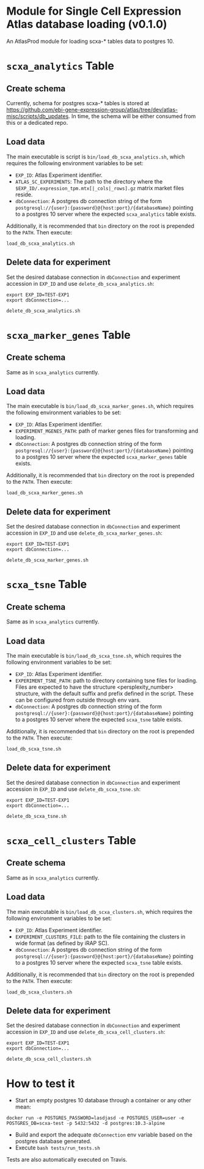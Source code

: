 # Module for Single Cell Expression Atlas database loading (v0.1.0)  

An AtlasProd module for loading scxa-* tables data to postgres 10.

# `scxa_analytics` Table

## Create schema

Currently, schema for postgres scxa-* tables is stored at https://github.com/ebi-gene-expression-group/atlas/tree/dev/atlas-misc/scripts/db_updates. In time, the schema will be either consumed
from this or a dedicated repo.

## Load data

The main executable is script is `bin/load_db_scxa_analytics.sh`, which requires the following environment variables to be set:
- `EXP_ID`: Atlas Experiment identifier.
- `ATLAS_SC_EXPERIMENTS`: The path to the directory where the `$EXP_ID/.expression_tpm.mtx[|_cols|_rows].gz` matrix market files reside.
- `dbConnection`: A postgres db connection string of the form `postgresql://{user}:{password}@{host:port}/{databaseName}` pointing to a postgres 10 server where the expected `scxa_analytics` table exists.

Additionally, it is recommended that `bin` directory on the root is prepended to the `PATH`. Then execute:

```
load_db_scxa_analytics.sh
```

## Delete data for experiment

Set the desired database connection in `dbConnection` and experiment accession in `EXP_ID` and use `delete_db_scxa_analytics.sh`:

```
export EXP_ID=TEST-EXP1
export dbConnection=...

delete_db_scxa_analytics.sh
```

# `scxa_marker_genes` Table

## Create schema

Same as in `scxa_analytics` currently.

## Load data

The main executable is `bin/load_db_scxa_marker_genes.sh`, which requires the following environment variables to be set:
- `EXP_ID`: Atlas Experiment identifier.
- `EXPERIMENT_MGENES_PATH`: path of marker genes files for transforming and loading.
- `dbConnection`: A postgres db connection string of the form `postgresql://{user}:{password}@{host:port}/{databaseName}` pointing to a postgres 10 server where the expected `scxa_marker_genes` table exists.

Additionally, it is recommended that `bin` directory on the root is prepended to the `PATH`. Then execute:

```
load_db_scxa_marker_genes.sh
```

## Delete data for experiment

Set the desired database connection in `dbConnection` and experiment accession in `EXP_ID` and use `delete_db_scxa_marker_genes.sh`:

```
export EXP_ID=TEST-EXP1
export dbConnection=...

delete_db_scxa_marker_genes.sh
```

# `scxa_tsne` Table

## Create schema

Same as in `scxa_analytics` currently.

## Load data

The main executable is `bin/load_db_scxa_tsne.sh`, which requires the following environment variables to be set:
- `EXP_ID`: Atlas Experiment identifier.
- `EXPERIMENT_TSNE_PATH`: path to directory containing tsne files for loading. Files are expected to have the structure <prefix><persplexity_number><suffix> structure, with the default suffix and prefix defined in the script. These can be configured from outside through env vars.
- `dbConnection`: A postgres db connection string of the form `postgresql://{user}:{password}@{host:port}/{databaseName}` pointing to a postgres 10 server where the expected `scxa_tsne` table exists.

Additionally, it is recommended that `bin` directory on the root is prepended to the `PATH`. Then execute:

```
load_db_scxa_tsne.sh
```

## Delete data for experiment

Set the desired database connection in `dbConnection` and experiment accession in `EXP_ID` and use `delete_db_scxa_tsne.sh`:

```
export EXP_ID=TEST-EXP1
export dbConnection=...

delete_db_scxa_tsne.sh
```

# `scxa_cell_clusters` Table

## Create schema

Same as in `scxa_analytics` currently.

## Load data

The main executable is `bin/load_db_scxa_clusters.sh`, which requires the following environment variables to be set:
- `EXP_ID`: Atlas Experiment identifier.
- `EXPERIMENT_CLUSTERS_FILE`: path to the file containing the clusters in wide format (as defined by iRAP SC).
- `dbConnection`: A postgres db connection string of the form `postgresql://{user}:{password}@{host:port}/{databaseName}` pointing to a postgres 10 server where the expected `scxa_tsne` table exists.

Additionally, it is recommended that `bin` directory on the root is prepended to the `PATH`. Then execute:

```
load_db_scxa_clusters.sh
```

## Delete data for experiment

Set the desired database connection in `dbConnection` and experiment accession in `EXP_ID` and use `delete_db_scxa_cell_clusters.sh`:

```
export EXP_ID=TEST-EXP1
export dbConnection=...

delete_db_scxa_cell_clusters.sh
```

# How to test it

- Start an empty postgres 10 database through a container or any other mean:

```
docker run -e POSTGRES_PASSWORD=lasdjasd -e POSTGRES_USER=user -e POSTGRES_DB=scxa-test -p 5432:5432 -d postgres:10.3-alpine
```

- Build and export the adequate `dbConnection` env variable based on the postgres database generated.
- Execute `bash tests/run_tests.sh`

Tests are also automatically executed on Travis.
